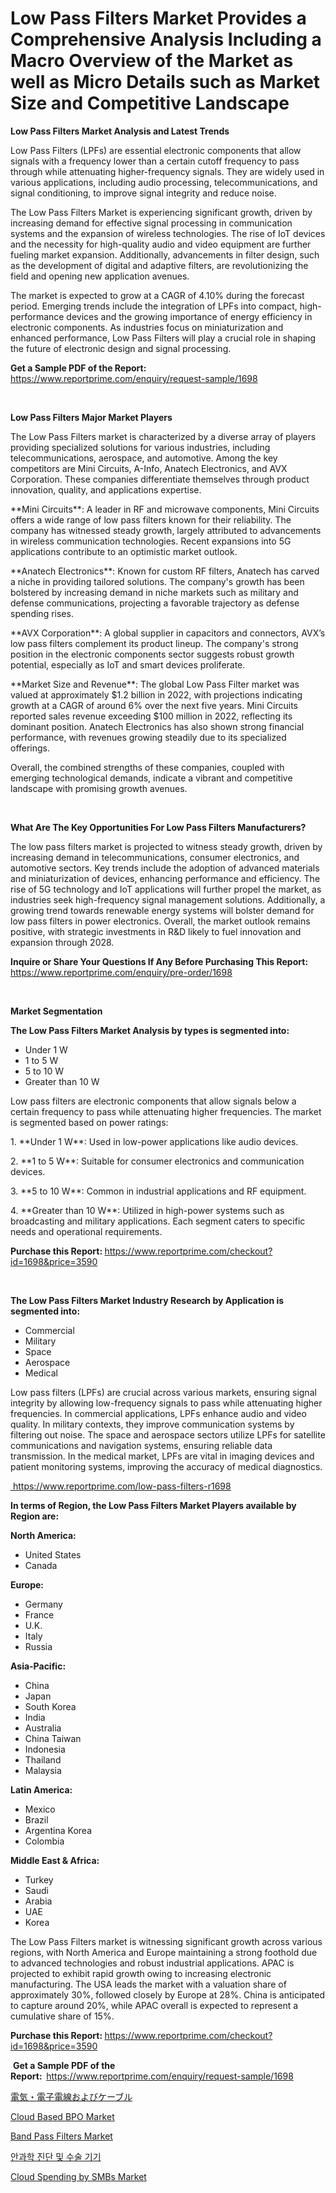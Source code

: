 <p><h1>Low Pass Filters Market Provides a Comprehensive Analysis Including a Macro Overview of the Market as well as Micro Details such as Market Size and Competitive Landscape</h1></p><p><strong>Low Pass Filters Market Analysis and Latest Trends</strong></p>
<p><p>Low Pass Filters (LPFs) are essential electronic components that allow signals with a frequency lower than a certain cutoff frequency to pass through while attenuating higher-frequency signals. They are widely used in various applications, including audio processing, telecommunications, and signal conditioning, to improve signal integrity and reduce noise.</p><p>The Low Pass Filters Market is experiencing significant growth, driven by increasing demand for effective signal processing in communication systems and the expansion of wireless technologies. The rise of IoT devices and the necessity for high-quality audio and video equipment are further fueling market expansion. Additionally, advancements in filter design, such as the development of digital and adaptive filters, are revolutionizing the field and opening new application avenues.</p><p>The market is expected to grow at a CAGR of 4.10% during the forecast period. Emerging trends include the integration of LPFs into compact, high-performance devices and the growing importance of energy efficiency in electronic components. As industries focus on miniaturization and enhanced performance, Low Pass Filters will play a crucial role in shaping the future of electronic design and signal processing.</p></p>
<p><strong>Get a Sample PDF of the Report:&nbsp;</strong> <a href="https://www.reportprime.com/enquiry/request-sample/1698">https://www.reportprime.com/enquiry/request-sample/1698</a></p>
<p>&nbsp;</p>
<p><strong>Low Pass Filters Major Market Players</strong></p>
<p><p>The Low Pass Filters market is characterized by a diverse array of players providing specialized solutions for various industries, including telecommunications, aerospace, and automotive. Among the key competitors are Mini Circuits, A-Info, Anatech Electronics, and AVX Corporation. These companies differentiate themselves through product innovation, quality, and applications expertise.</p><p>**Mini Circuits**: A leader in RF and microwave components, Mini Circuits offers a wide range of low pass filters known for their reliability. The company has witnessed steady growth, largely attributed to advancements in wireless communication technologies. Recent expansions into 5G applications contribute to an optimistic market outlook.</p><p>**Anatech Electronics**: Known for custom RF filters, Anatech has carved a niche in providing tailored solutions. The company's growth has been bolstered by increasing demand in niche markets such as military and defense communications, projecting a favorable trajectory as defense spending rises.</p><p>**AVX Corporation**: A global supplier in capacitors and connectors, AVX’s low pass filters complement its product lineup. The company's strong position in the electronic components sector suggests robust growth potential, especially as IoT and smart devices proliferate.</p><p>**Market Size and Revenue**: The global Low Pass Filter market was valued at approximately $1.2 billion in 2022, with projections indicating growth at a CAGR of around 6% over the next five years. Mini Circuits reported sales revenue exceeding $100 million in 2022, reflecting its dominant position. Anatech Electronics has also shown strong financial performance, with revenues growing steadily due to its specialized offerings. </p><p>Overall, the combined strengths of these companies, coupled with emerging technological demands, indicate a vibrant and competitive landscape with promising growth avenues.</p></p>
<p>&nbsp;</p>
<p><strong>What Are The Key Opportunities For Low Pass Filters Manufacturers?</strong></p>
<p><p>The low pass filters market is projected to witness steady growth, driven by increasing demand in telecommunications, consumer electronics, and automotive sectors. Key trends include the adoption of advanced materials and miniaturization of devices, enhancing performance and efficiency. The rise of 5G technology and IoT applications will further propel the market, as industries seek high-frequency signal management solutions. Additionally, a growing trend towards renewable energy systems will bolster demand for low pass filters in power electronics. Overall, the market outlook remains positive, with strategic investments in R&D likely to fuel innovation and expansion through 2028.</p></p>
<p><strong>Inquire or Share Your Questions If Any Before Purchasing This Report:</strong> <a href="https://www.reportprime.com/enquiry/pre-order/1698">https://www.reportprime.com/enquiry/pre-order/1698</a></p>
<p>&nbsp;</p>
<p><strong>Market Segmentation</strong></p>
<p><strong>The Low Pass Filters Market Analysis by types is segmented into:</strong></p>
<p><ul><li>Under 1 W</li><li>1 to 5 W</li><li>5 to 10 W</li><li>Greater than 10 W</li></ul></p>
<p><p>Low pass filters are electronic components that allow signals below a certain frequency to pass while attenuating higher frequencies. The market is segmented based on power ratings: </p><p>1. **Under 1 W**: Used in low-power applications like audio devices.</p><p>2. **1 to 5 W**: Suitable for consumer electronics and communication devices.</p><p>3. **5 to 10 W**: Common in industrial applications and RF equipment.</p><p>4. **Greater than 10 W**: Utilized in high-power systems such as broadcasting and military applications. Each segment caters to specific needs and operational requirements.</p></p>
<p><strong>Purchase this Report:&nbsp;</strong><a href="https://www.reportprime.com/checkout?id=1698&price=3590">https://www.reportprime.com/checkout?id=1698&price=3590</a></p>
<p>&nbsp;</p>
<p><strong>The Low Pass Filters Market Industry Research by Application is segmented into:</strong></p>
<p><ul><li>Commercial</li><li>Military</li><li>Space</li><li>Aerospace</li><li>Medical</li></ul></p>
<p><p>Low pass filters (LPFs) are crucial across various markets, ensuring signal integrity by allowing low-frequency signals to pass while attenuating higher frequencies. In commercial applications, LPFs enhance audio and video quality. In military contexts, they improve communication systems by filtering out noise. The space and aerospace sectors utilize LPFs for satellite communications and navigation systems, ensuring reliable data transmission. In the medical market, LPFs are vital in imaging devices and patient monitoring systems, improving the accuracy of medical diagnostics.</p></p>
<p><a href="https://www.reportprime.com/low-pass-filters-r1698">&nbsp;https://www.reportprime.com/low-pass-filters-r1698</a></p>
<p><strong>In terms of Region, the Low Pass Filters Market Players available by Region are:</strong></p>
<p>
    <p> <strong> North America: </strong>
        <ul>
            <li>United States</li>
            <li>Canada</li>
        </ul>
        </p> 
    <p> <strong> Europe: </strong>
        <ul>
            <li>Germany</li>
            <li>France</li>
            <li>U.K.</li>
            <li>Italy</li>
            <li>Russia</li>
        </ul>
        </p> 
    <p> <strong> Asia-Pacific: </strong>
        <ul>
            <li>China</li>
            <li>Japan</li>
            <li>South Korea</li>
            <li>India</li>
            <li>Australia</li>
            <li>China Taiwan</li>
            <li>Indonesia</li>
            <li>Thailand</li>
            <li>Malaysia</li>
        </ul>
        </p> 
    <p> <strong> Latin America: </strong>
        <ul>
            <li>Mexico</li>
            <li>Brazil</li>
            <li>Argentina Korea</li>
            <li>Colombia</li>
        </ul>
        </p> 
    <p> <strong> Middle East & Africa: </strong>
        <ul>
            <li>Turkey</li>
            <li>Saudi</li>
            <li>Arabia</li>
            <li>UAE</li>
            <li>Korea</li>
        </ul>
    </p>
    </p>
<p><p>The Low Pass Filters market is witnessing significant growth across various regions, with North America and Europe maintaining a strong foothold due to advanced technologies and robust industrial applications. APAC is projected to exhibit rapid growth owing to increasing electronic manufacturing. The USA leads the market with a valuation share of approximately 30%, followed closely by Europe at 28%. China is anticipated to capture around 20%, while APAC overall is expected to represent a cumulative share of 15%.</p></p>
<p><strong>Purchase this Report: </strong><a href="https://www.reportprime.com/checkout?id=1698&price=3590">https://www.reportprime.com/checkout?id=1698&price=3590</a></p>
<p>&nbsp;<strong>Get a Sample PDF of the Report:&nbsp;&nbsp;</strong><a href="https://www.reportprime.com/enquiry/request-sample/1698">https://www.reportprime.com/enquiry/request-sample/1698</a></p>
<p><strong></strong></p>
<p><p><a href="https://github.com/mohamedbakry57/Market-Research-Report-List-6/blob/main/67132342054.md">電気・電子電線およびケーブル</a></p><p><a href="https://medium.com/@samirmayert67/cloud-based-bpo-market-growth-market-segmentation-and-regional-analysis-global-forecast-2031-da31b4007c36">Cloud Based BPO Market</a></p><p><a href="https://github.com/vimar16th/Market-Research-Report-List-6/blob/main/band-pass-filters-market.md">Band Pass Filters Market</a></p><p><a href="https://github.com/laholand/Market-Research-Report-List-6/blob/main/98476602034.md">안과학 진단 및 수술 기기</a></p><p><a href="https://medium.com/@samirmayert67/cloud-spending-by-smbs-market-industry-landscape-growth-trajectories-and-global-markets-e186857c00ed">Cloud Spending by SMBs Market</a></p></p>